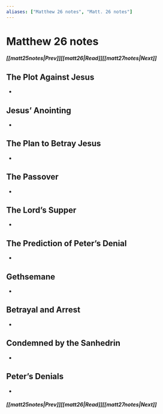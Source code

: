 ```yaml
---
aliases: ["Matthew 26 notes", "Matt. 26 notes"]
---
```

# Matthew 26 notes
##### <span class=arrow-left></span>[[matt25notes|Prev]]<span class=navigation-separator></span>[[matt26|Read]]<span class=navigation-separator></span>[[matt27notes|Next]]<span class=arrow-right></span>
## The Plot Against Jesus
- 
## Jesus’ Anointing
- 
## The Plan to Betray Jesus
- 
## The Passover
- 
## The Lord’s Supper
- 
## The Prediction of Peter’s Denial
- 
## Gethsemane
- 
## Betrayal and Arrest
- 
## Condemned by the Sanhedrin
- 
## Peter’s Denials
- 
##### <span class=arrow-left></span>[[matt25notes|Prev]]<span class=navigation-separator></span>[[matt26|Read]]<span class=navigation-separator></span>[[matt27notes|Next]]<span class=arrow-right></span>